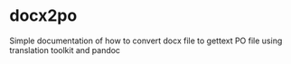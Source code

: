 # docx2po
Simple documentation of how to convert docx file to gettext PO file using translation toolkit and pandoc
